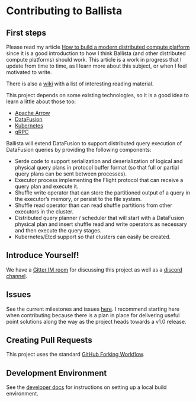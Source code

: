 # Contributing to Ballista

## First steps

Please read my article [How to build a modern distributed compute platform](https://andygrove.io/how_to_build_a_modern_distributed_compute_platform/) 
since it is a good introduction to how I think Ballista (and other distributed compute platforms) should work. This 
article is a work in progress that I update from time to time, as I learn more about this subject, or when I feel 
motivated to write.

There is also a [wiki](https://github.com/ballista-compute/ballista/wiki) with a list of interesting reading material.

This project depends on some existing technologies, so it is a good idea to learn a little about those too:

- [Apache Arrow](https://arrow.apache.org/)
- [DataFusion](https://github.com/apache/arrow/tree/master/rust/datafusion)
- [Kubernetes](https://kubernetes.io/)
- [gRPC](https://grpc.io/)

Ballista will extend DataFusion to support distributed query execution of DataFusion queries by providing the following components:

- Serde code to support serialization and deserialization of logical and physical query plans in protocol buffer format (so that full or partial query plans can be sent between processes).
- Executor process implementing the Flight protocol that can receive a query plan and execute it.
- Shuffle write operator that can store the partitioned output of a query in the executor’s memory, or persist to the file system.
- Shuffle read operator than can read shuffle partitions from other executors in the cluster.
- Distributed query planner / scheduler that will start with a DataFusion physical plan and insert shuffle read and write operators as necessary and then execute the query stages.
- Kubernetes/Etcd support so that clusters can easily be created.

## Introduce Yourself!

We have a [Gitter IM room](https://gitter.im/ballista-rs/community) for discussing this project as well as a 
[discord channel](https://discord.gg/95PMxSk). 

## Issues

See the current milestones and issues 
[here](https://github.com/ballista-compute/ballista/milestones?direction=asc&sort=title&state=open). I recommend 
starting here when contributing because there is a plan in place for delivering useful point solutions along the way 
as the project heads towards a v1.0 release. 

## Creating Pull Requests

This project uses the standard [GitHub Forking Workflow](https://gist.github.com/Chaser324/ce0505fbed06b947d962).

## Development Environment

See the [developer docs](./docs/README.md) for instructions on setting up a local build environment.

